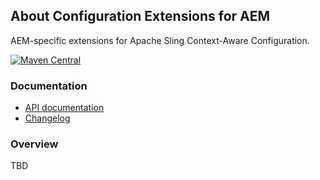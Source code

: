 ## About Configuration Extensions for AEM

AEM-specific extensions for Apache Sling Context-Aware Configuration.

[![Maven Central](https://maven-badges.herokuapp.com/maven-central/io.wcm/io.wcm.caconfig.extensions/badge.svg)](https://maven-badges.herokuapp.com/maven-central/io.wcm/io.wcm.caconfig.extensions)


### Documentation

* [API documentation][apidocs]
* [Changelog][changelog]


### Overview

TBD


[apidocs]: apidocs/
[changelog]: changes-report.html

